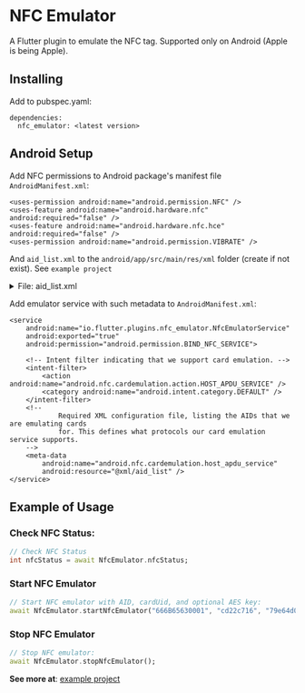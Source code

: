 # NFC Emulator

A Flutter plugin to emulate the NFC tag. Supported only on Android (Apple is being Apple).

## Installing

Add to pubspec.yaml:

```
dependencies:
  nfc_emulator: <latest version>
```

## Android Setup

Add NFC permissions to Android package's manifest file `AndroidManifest.xml`:

```
<uses-permission android:name="android.permission.NFC" />
<uses-feature android:name="android.hardware.nfc" android:required="false" />
<uses-feature android:name="android.hardware.nfc.hce" android:required="false" />
<uses-permission android:name="android.permission.VIBRATE" />
```

And `aid_list.xml` to the `android/app/src/main/res/xml` folder (create if not exist). See `example project`

<details><summary>File: aid_list.xml</summary>
```
<?xml version="1.0" encoding="utf-8"?>
<host-apdu-service xmlns:android="http://schemas.android.com/apk/res/android"
    android:requireDeviceUnlock="false">
    <aid-group android:category="other">
        <aid-filter android:name="<Replace with your AID>"/>
    </aid-group>
</host-apdu-service>
```
</details>

Add emulator service with such metadata to `AndroidManifest.xml`:
```
<service
	android:name="io.flutter.plugins.nfc_emulator.NfcEmulatorService"
	android:exported="true"
	android:permission="android.permission.BIND_NFC_SERVICE">

	<!-- Intent filter indicating that we support card emulation. -->
	<intent-filter>
		<action android:name="android.nfc.cardemulation.action.HOST_APDU_SERVICE" />
		<category android:name="android.intent.category.DEFAULT" />
	</intent-filter>
	<!--
			Required XML configuration file, listing the AIDs that we are emulating cards
			for. This defines what protocols our card emulation service supports.
	-->
	<meta-data
		android:name="android.nfc.cardemulation.host_apdu_service"
		android:resource="@xml/aid_list" />
</service>
```

## Example of Usage

### Check NFC Status:

``` dart
// Check NFC Status
int nfcStatus = await NfcEmulator.nfcStatus;
```

### Start NFC Emulator

``` dart
// Start NFC emulator with AID, cardUid, and optional AES key:
await NfcEmulator.startNfcEmulator("666B65630001", "cd22c716", "79e64d05ed6475d3acf405d6a9cd506b");
```

### Stop NFC Emulator

``` dart
// Stop NFC emulator:
await NfcEmulator.stopNfcEmulator();
```

**See more at**: [example project](example/lib/main.dart)
